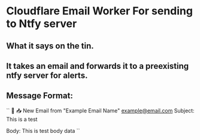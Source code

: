 # Cloudflare Email Worker For sending to Ntfy server

## What it says on the tin.
## It takes an email and forwards it to a preexisting ntfy server for alerts.


## Message Format:
``
📧 📥 New Email from "Example Email Name" <example@email.com>
Subject: This is a test

Body:
This is test body data
``